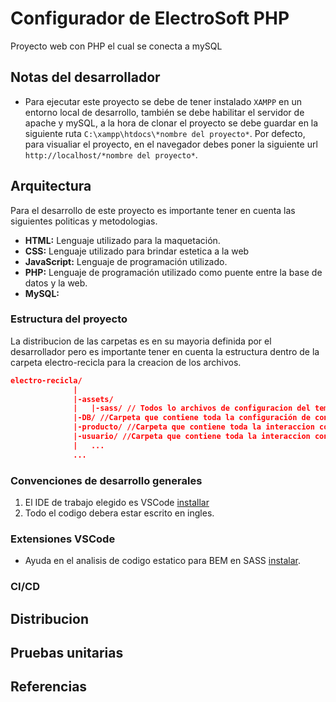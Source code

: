 # Configurador de ElectroSoft PHP

Proyecto web con PHP el cual se conecta a mySQL

## Notas del desarrollador

* Para ejecutar este proyecto se debe de tener instalado `XAMPP` en un entorno local de desarrollo, también se debe habilitar el servidor de apache y mySQL, a la hora de clonar el proyecto se debe guardar en la siguiente ruta `C:\xampp\htdocs\*nombre del proyecto*`. Por defecto, para visualiar el proyecto, en el navegador debes poner la siguiente url `http://localhost/*nombre del proyecto*`.

## Arquitectura

Para el desarrollo de este proyecto es importante tener en cuenta las siguientes politicas y metodologias.

* **HTML:** Lenguaje utilizado para la maquetación.
* **CSS:** Lenguaje utilizado para brindar estetica a la web
* **JavaScript:** Lenguaje de programación utilizado.
* **PHP:** Lenguaje de programación utilizado como puente entre la base de datos y la web.
* **MySQL:** 

### Estructura del proyecto

La distribucion de las carpetas es en su mayoria definida por el desarrollador pero es importante tener en cuenta la estructura dentro de la carpeta electro-recicla para la creacion de los archivos.
```json
electro-recicla/
              |
              |-assets/
              |   |-sass/ // Todos lo archivos de configuracion del tema con el cual se debe implementar el skin de la aplicacion
              |-DB/ //Carpeta que contiene toda la configuración de conexion a la base de datos
              |-producto/ //Carpeta que contiene toda la interaccion con un producto
              |-usuario/ //Carpeta que contiene toda la interaccion con un usuario
              |   ...
              ...
```

### Convenciones de desarrollo generales

1. El IDE de trabajo elegido es VSCode [installar](https://code.visualstudio.com/)
2. Todo el codigo debera estar escrito en ingles.

### Extensiones VSCode

* Ayuda en el analisis de codigo estatico para BEM en SASS [instalar](https://marketplace.visualstudio.com/items?itemName=glen-84.sass-lint).

### CI/CD

## Distribucion

## Pruebas unitarias

## Referencias
